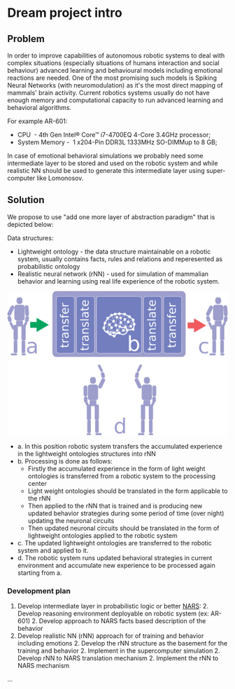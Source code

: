 # Dream project intro

## Problem

In order to improve capabilities of autonomous robotic systems to deal with complex situations (especially
situations of humans interaction and social behaviour) advanced learning and behavioural models including
emotional reactions are needed. One of the most promising such models is Spiking Neural Networks (with
neuromodulation) as it's the most direct mapping of mammals' brain activity. Current robotics systems
usually do not have enough memory and computational capacity to run advanced learning and behavioral algorithms.

For example AR-601:

* CPU  - 4th Gen Intel® Core™ i7-4700EQ 4-Core 3.4GHz processor;
* System Memory -  1 x204-Pin DDR3L 1333MHz SO-DIMMup to 8 GB;

In case of emotional behavioral simulations we probably need some intermediate layer to be stored and used on the
robotic system and while realistic NN should be used to generate this intermediate layer using super-computer like
Lomonosov.

## Solution

We propose to use "add one more layer of abstraction paradigm" that is depicted below:

Data structures:

- Lightweight ontology - the data structure maintainable on a robotic system, usually contains facts, rules
and relations and reperesented as probabilistic ontology
- Realistic neural network (rNN) - used for simulation of mammalian behavior and learning using real life
experience of the robotic system.

![Components diagram](components.png)

- a. In this position robotic system transfers the accumulated experience in the lightweight ontologies structures into rNN
- b. Processing is done as follows:
  - Firstly the accumulated experience in the form of light weight ontologies is transferred from a robotic system to
  the processing center
  - Light weight ontologies should be translated in the form applicable to the rNN
  - Then applied to the rNN that is trained and is producing new updated behavior strategies during some period of
  time (over night) updating the neuronal circuits
  - Then updated neuronal circuits should be translated in the form of lightweight ontologies applied to the robotic system
- c. The updated lightweight ontologies are transferred to the robotic system and applied to it.
- d. The robotic system runs updated behavioral strategies in current environment and accumulate new experience to be processed again starting from a.

### Development plan

1. Develop intermediate layer in probabilistic logic or better [NARS](https://github.com/opennars/opennars):
   2. Develop reasoning environment deployable on robotic system (ex: AR-601)
   2. Develop approach to NARS facts based description of the behavior
1. Develop realistic NN (rNN) approach for of training and behavior including emotions
   2. Develop the rNN structure as the basement for the training and behavior
   2. Implement in the supercomputer simulation
   2. Develop rNN to NARS translation mechanism
   2. Implement the rNN to NARS mechanism

...
